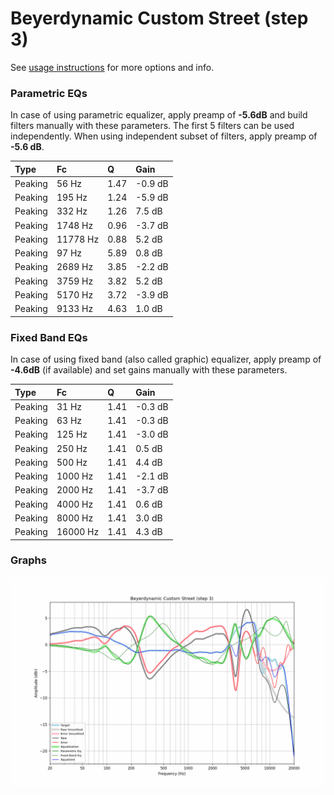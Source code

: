 # Beyerdynamic Custom Street (step 3)
See [usage instructions](https://github.com/jaakkopasanen/AutoEq#usage) for more options and info.

### Parametric EQs
In case of using parametric equalizer, apply preamp of **-5.6dB** and build filters manually
with these parameters. The first 5 filters can be used independently.
When using independent subset of filters, apply preamp of **-5.6 dB**.

| Type    | Fc       |    Q | Gain    |
|:--------|:---------|:-----|:--------|
| Peaking | 56 Hz    | 1.47 | -0.9 dB |
| Peaking | 195 Hz   | 1.24 | -5.9 dB |
| Peaking | 332 Hz   | 1.26 | 7.5 dB  |
| Peaking | 1748 Hz  | 0.96 | -3.7 dB |
| Peaking | 11778 Hz | 0.88 | 5.2 dB  |
| Peaking | 97 Hz    | 5.89 | 0.8 dB  |
| Peaking | 2689 Hz  | 3.85 | -2.2 dB |
| Peaking | 3759 Hz  | 3.82 | 5.2 dB  |
| Peaking | 5170 Hz  | 3.72 | -3.9 dB |
| Peaking | 9133 Hz  | 4.63 | 1.0 dB  |

### Fixed Band EQs
In case of using fixed band (also called graphic) equalizer, apply preamp of **-4.6dB**
(if available) and set gains manually with these parameters.

| Type    | Fc       |    Q | Gain    |
|:--------|:---------|:-----|:--------|
| Peaking | 31 Hz    | 1.41 | -0.3 dB |
| Peaking | 63 Hz    | 1.41 | -0.3 dB |
| Peaking | 125 Hz   | 1.41 | -3.0 dB |
| Peaking | 250 Hz   | 1.41 | 0.5 dB  |
| Peaking | 500 Hz   | 1.41 | 4.4 dB  |
| Peaking | 1000 Hz  | 1.41 | -2.1 dB |
| Peaking | 2000 Hz  | 1.41 | -3.7 dB |
| Peaking | 4000 Hz  | 1.41 | 0.6 dB  |
| Peaking | 8000 Hz  | 1.41 | 3.0 dB  |
| Peaking | 16000 Hz | 1.41 | 4.3 dB  |

### Graphs
![](./Beyerdynamic%20Custom%20Street%20(step%203).png)